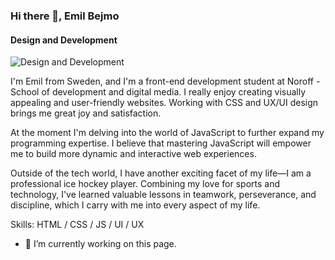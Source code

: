 ### Hi there 👋, Emil Bejmo
#### Design and Development
![Design and Development](![Banner](path/to/your/banner.png))

I'm Emil from Sweden, and I'm a front-end development student at Noroff - School of development and digital media. I really enjoy creating visually appealing and user-friendly websites. Working with CSS and UX/UI design brings me great joy and satisfaction.

At the moment I'm delving into the world of JavaScript to further expand my programming expertise. I believe that mastering JavaScript will empower me to build more dynamic and interactive web experiences.

Outside of the tech world, I have another exciting facet of my life—I am a professional ice hockey player. Combining my love for sports and technology, I've learned valuable lessons in teamwork, perseverance, and discipline, which I carry with me into every aspect of my life.


Skills: HTML / CSS / JS / UI / UX

- 🔭 I’m currently working on this page. 
